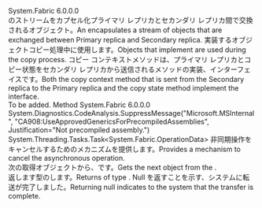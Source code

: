 <Type Name="IOperationDataStream" FullName="System.Fabric.IOperationDataStream">
  <TypeSignature Language="C#" Value="public interface IOperationDataStream" />
  <TypeSignature Language="ILAsm" Value=".class public interface auto ansi abstract IOperationDataStream" />
  <TypeSignature Language="DocId" Value="T:System.Fabric.IOperationDataStream" />
  <TypeSignature Language="VB.NET" Value="Public Interface IOperationDataStream" />
  <TypeSignature Language="F#" Value="type IOperationDataStream = interface" />
  <AssemblyInfo>
    <AssemblyName>System.Fabric</AssemblyName>
    <AssemblyVersion>6.0.0.0</AssemblyVersion>
  </AssemblyInfo>
  <Interfaces />
  <Docs>
    <summary>
      <para> <span data-ttu-id="5878d-101"><see cref="T:System.Fabric.IOperationDataStream" />のストリームをカプセル化<see cref="T:System.Fabric.OperationData" />プライマリ レプリカとセカンダリ レプリカ間で交換されるオブジェクト。</span><span class="sxs-lookup"><span data-stu-id="5878d-101">An <see cref="T:System.Fabric.IOperationDataStream" /> encapsulates a stream of <see cref="T:System.Fabric.OperationData" /> objects that are exchanged between Primary replica and Secondary replica.</span></span>
            <span data-ttu-id="5878d-102">実装するオブジェクト<see cref="T:System.Fabric.IOperationDataStream" />コピー処理中に使用します。</span><span class="sxs-lookup"><span data-stu-id="5878d-102">Objects that implement <see cref="T:System.Fabric.IOperationDataStream" /> are used during the copy process.</span></span>
            <span data-ttu-id="5878d-103">コピー コンテキスト<see cref="M:System.Fabric.IStateProvider.GetCopyContext" />メソッドは、プライマリ レプリカとコピー状態をセカンダリ レプリカから送信される<see cref="M:System.Fabric.IStateProvider.GetCopyState(System.Int64,System.Fabric.IOperationDataStream)" />メソッドの実装、<see cref="T:System.Fabric.IOperationDataStream" />インターフェイスです。</span><span class="sxs-lookup"><span data-stu-id="5878d-103">Both the copy context <see cref="M:System.Fabric.IStateProvider.GetCopyContext" /> method that is sent from the Secondary replica to the Primary replica and the copy state <see cref="M:System.Fabric.IStateProvider.GetCopyState(System.Int64,System.Fabric.IOperationDataStream)" /> method implement the <see cref="T:System.Fabric.IOperationDataStream" /> interface.</span></span></para>
    </summary>
    <remarks>To be added.</remarks>
  </Docs>
  <Members>
    <Member MemberName="GetNextAsync">
      <MemberSignature Language="C#" Value="public System.Threading.Tasks.Task&lt;System.Fabric.OperationData&gt; GetNextAsync (System.Threading.CancellationToken cancellationToken);" />
      <MemberSignature Language="ILAsm" Value=".method public hidebysig newslot virtual instance class System.Threading.Tasks.Task`1&lt;class System.Fabric.OperationData&gt; GetNextAsync(valuetype System.Threading.CancellationToken cancellationToken) cil managed" />
      <MemberSignature Language="DocId" Value="M:System.Fabric.IOperationDataStream.GetNextAsync(System.Threading.CancellationToken)" />
      <MemberSignature Language="F#" Value="abstract member GetNextAsync : System.Threading.CancellationToken -&gt; System.Threading.Tasks.Task&lt;System.Fabric.OperationData&gt;" Usage="iOperationDataStream.GetNextAsync cancellationToken" />
      <MemberType>Method</MemberType>
      <AssemblyInfo>
        <AssemblyName>System.Fabric</AssemblyName>
        <AssemblyVersion>6.0.0.0</AssemblyVersion>
      </AssemblyInfo>
      <Attributes>
        <Attribute>
          <AttributeName>System.Diagnostics.CodeAnalysis.SuppressMessage("Microsoft.MSInternal", "CA908:UseApprovedGenericsForPrecompiledAssemblies", Justification="Not precompiled assembly.")</AttributeName>
        </Attribute>
      </Attributes>
      <ReturnValue>
        <ReturnType>System.Threading.Tasks.Task&lt;System.Fabric.OperationData&gt;</ReturnType>
      </ReturnValue>
      <Parameters>
        <Parameter Name="cancellationToken" Type="System.Threading.CancellationToken" />
      </Parameters>
      <Docs>
        <param name="cancellationToken">
          <para><span data-ttu-id="5878d-104">非同期操作をキャンセルするためのメカニズムを提供します。</span><span class="sxs-lookup"><span data-stu-id="5878d-104">Provides a mechanism to cancel the asynchronous operation.</span></span></para>
        </param>
        <summary>
          <para><span data-ttu-id="5878d-105">次の取得<see cref="T:System.Fabric.OperationData" />オブジェクトから、<see cref="T:System.Fabric.IOperationDataStream" />です。</span><span class="sxs-lookup"><span data-stu-id="5878d-105">Gets the next <see cref="T:System.Fabric.OperationData" /> object from the <see cref="T:System.Fabric.IOperationDataStream" />.</span></span></para>
        </summary>
        <returns>
          <para><span data-ttu-id="5878d-106">返します<see cref="T:System.Threading.Tasks.Task`1" />型の<see cref="T:System.Fabric.OperationData" />します。</span><span class="sxs-lookup"><span data-stu-id="5878d-106">Returns <see cref="T:System.Threading.Tasks.Task`1" /> of type <see cref="T:System.Fabric.OperationData" />.</span></span></para>
        </returns>
        <remarks>
          <para>
                <span data-ttu-id="5878d-107">Null を返すことを示す、システムに転送が完了しました。</span><span class="sxs-lookup"><span data-stu-id="5878d-107">Returning null indicates to the system that the transfer is complete.</span></span></para>
        </remarks>
      </Docs>
    </Member>
  </Members>
</Type>